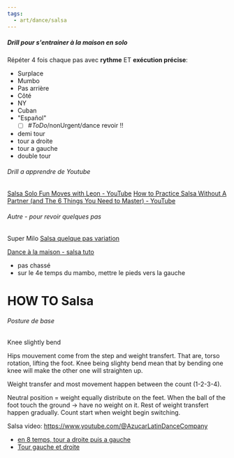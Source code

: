 ```yaml
---
tags:
  - art/dance/salsa
---
```

##### Drill pour s'entrainer à la maison en solo
Répéter 4 fois chaque pas avec **rythme** ET **exécution précise**:
- Surplace
- Mumbo
- Pas arrière
- Côté
- NY
- Cuban 
- "Español"
	- [ ] #_ToDo_/nonUrgent/dance  revoir !!
- demi tour
- tour a droite
- tour a gauche
- double tour


###### Drill a apprendre de Youtube
[Salsa Solo Fun Moves with Leon - YouTube](https://www.youtube.com/watch?v=yQSNo38nWVg)
[How to Practice Salsa Without A Partner (and The 6 Things You Need to Master) - YouTube](https://www.youtube.com/watch?v=Qv7OPbWzVXs)


###### Autre - pour revoir quelques pas
Super Milo [Salsa quelque pas variation](https://www.youtube.com/watch?v=Mpo8y6haz5c)

[Dance à la maison - salsa tuto](https://www.youtube.com/watch?v=4zSQB1r3Nb0)
- pas chassé
- sur le 4e temps du mambo, mettre le pieds vers la gauche

# HOW TO Salsa
###### Posture de base
Knee slightly bend 


Hips mouvement come from the step and weight transfert.
That are, torso rotation, lifting the foot. 
Knee being slighty bend mean that by bending one knee will make the other one will straighten up.  

Weight transfer and most movement happen between the count (1-2-3-4).

Neutral position = weight equally distribute on the feet.
When the ball of the foot touch the ground -> have no weight on it. 
Rest of weight transfert happen gradually. Count start when weight begin switching.




Salsa video:
https://www.youtube.com/@AzucarLatinDanceCompany


- [en 8 temps, tour a droite puis a gauche](https://www.labanquepostale.fr/particulier/emprunter/financement-a-destination-des-jeunes/pret-personnel-etudiant.html)
- [Tour gauche et droite](https://www.youtube.com/watch?v=92v6nJUIvns)
